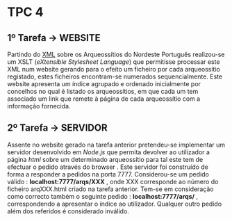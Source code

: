 # TPC 4

## 1º Tarefa -> WEBSITE
Partindo do [XML] sobre os Arqueossítios do Nordeste Português realizou-se um XSLT (*eXtensible Stylesheet Language*) que permitisse processar este XML num website gerando para o efeito um ficheiro por cada arqueossítio registado, estes ficheiros encontram-se numerados sequencialmente. Este website apresenta um índice agrupado e ordenado inicialmente por concelhos no qual é listado os arqueossítios, em que cada um tem associado um link que remete à página de cada arqueossítio com a informação fornecida.


## 2º Tarefa -> SERVIDOR
Assente no website gerado na tarefa anterior pretendeu-se implementar um servidor desenvolvido em *Node.js* que permita devolver ao utilizador a página *html* sobre um determinado arqueossítio para tal este tem de efectuar o pedido através do browser . Este servidor foi construído de forma a responder a pedidos na porta 7777. Considerou-se um pedido válido : **localhost:7777/arqs/XXX** , onde XXX corresponde ao número do ficheiro arqXXX.html criado na tarefa anterior. Tem-se em consideração como correcto também o seguinte pedido : **localhost:7777/arqs/** , correspondendo a apresentar o índice ao utilizador. Qualquer outro pedido além dos referidos é considerado inválido.

[XML]:http://www4.di.uminho.pt/~jcr/XML/didac/xmldocs/arq.xml